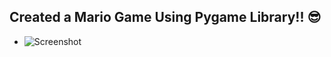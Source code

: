 ## Created a Mario Game Using Pygame Library!! 😎 
- ![Screenshot](https://github.com/SearingShot/Mario-Game/assets/121299642/afa115ec-7524-40cb-8aa1-9564193e770a)
